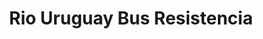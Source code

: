 ---
title: "Rio Uruguay Bus Resistencia"
url: /resistencia/rio-uruguay-bus-resistencia/
shop: Tickets
---